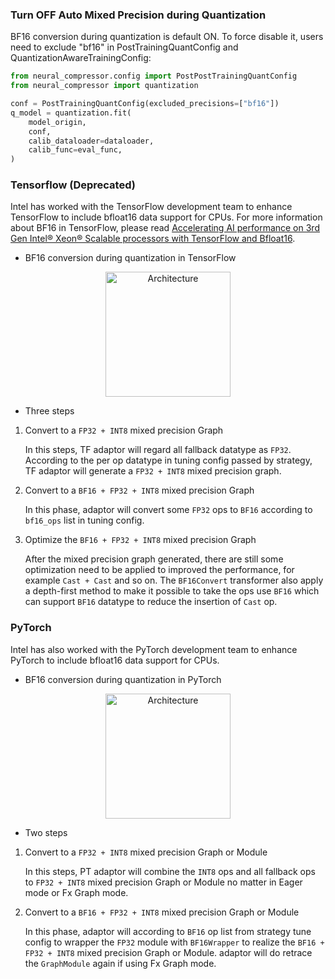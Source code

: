 ### Turn OFF Auto Mixed Precision during Quantization

BF16 conversion during quantization is default ON. To force disable it, users need to exclude "bf16" in PostTrainingQuantConfig and QuantizationAwareTrainingConfig:

```python
from neural_compressor.config import PostPostTrainingQuantConfig
from neural_compressor import quantization

conf = PostTrainingQuantConfig(excluded_precisions=["bf16"])
q_model = quantization.fit(
    model_origin,
    conf,
    calib_dataloader=dataloader,
    calib_func=eval_func,
)
```

### Tensorflow (Deprecated)

Intel has worked with the TensorFlow development team to enhance TensorFlow to include bfloat16 data support for CPUs. For more information about BF16 in TensorFlow, please read [Accelerating AI performance on 3rd Gen Intel® Xeon® Scalable processors with TensorFlow and Bfloat16](https://blog.tensorflow.org/2020/06/accelerating-ai-performance-on-3rd-gen-processors-with-tensorflow-bfloat16.html).

- BF16 conversion during quantization in TensorFlow

<a target="_blank" href="./imgs/bf16_convert_tf.png" text-align:center>
    <center> 
        <img src="./imgs/bf16_convert_tf.png" alt="Architecture" height=200> 
    </center>
</a>


- Three steps

1. Convert to a `FP32 + INT8` mixed precision Graph

   In this steps, TF adaptor will regard all fallback datatype as `FP32`. According to the per op datatype in tuning config passed by strategy, TF adaptor will generate a `FP32 + INT8` mixed precision graph.

2. Convert to a `BF16 + FP32 + INT8` mixed precision Graph

   In this phase, adaptor will convert some `FP32` ops to `BF16` according to `bf16_ops` list in tuning config.

3. Optimize the `BF16 + FP32 + INT8` mixed precision Graph
   
   After the mixed precision graph generated, there are still some optimization need to be applied to improved the performance, for example `Cast + Cast` and so on. The `BF16Convert` transformer also apply a depth-first method to make it possible to take the ops use `BF16` which can support `BF16` datatype to reduce the insertion of `Cast` op.

### PyTorch

Intel has also worked with the PyTorch development team to enhance PyTorch to include bfloat16 data support for CPUs.

- BF16 conversion during quantization in PyTorch

<a target="_blank" href="./imgs/bf16_convert_pt.png" text-align:center>
    <center> 
        <img src="./imgs/bf16_convert_pt.png" alt="Architecture" height=200> 
    </center>
</a>

- Two steps
1. Convert to a `FP32 + INT8` mixed precision Graph or Module

   In this steps, PT adaptor will combine the `INT8` ops and all fallback ops to `FP32 + INT8` mixed precision Graph or Module no matter in Eager mode or Fx Graph mode.

2. Convert to a `BF16 + FP32 + INT8` mixed precision Graph or Module

   In this phase, adaptor will according to `BF16` op list from strategy tune config to wrapper the `FP32` module with `BF16Wrapper` to realize the `BF16 + FP32 + INT8` mixed precision Graph or Module. adaptor will do retrace the `GraphModule` again if using Fx Graph mode.
